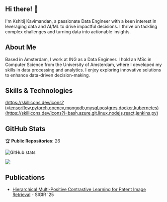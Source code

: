 ## Hi there! 👋

I'm Kshitij Kavimandan, a passionate Data Engineer with a keen interest in leveraging data and AI/ML to drive impactful decisions. I thrive on tackling complex challenges and turning data into actionable insights.

## About Me

Based in Amsterdam, I work at ING as a Data Engineer. I hold an MSc in Computer Science from the University of Amsterdam, where I developed my skills in data processing and analytics. I enjoy exploring innovative solutions to enhance data-driven decision-making.

## Skills & Technologies

[(https://skillicons.dev/icons?i=tensorflow,pytorch,opencv,mongodb,mysql,postgres,docker,kubernetes)](https://skillicons.dev)
[(https://skillicons.dev/icons?i=bash,azure,git,linux,nodejs,react,jenkins,py)](https://skillicons.dev)

## GitHub Stats

🏆 **Public Repositories:** 26  

![GitHub stats](https://github-readme-stats.vercel.app/api?username=kshitij3188&show_icons=true&theme=radical)

![](https://github-readme-stats.vercel.app/api/top-langs/?username=kshitij3188&theme=dark&hide_border=true&include_all_commits=false&count_private=false&layout=compact)

## Publications

- [Hierarchical Multi-Positive Contrastive Learning for Patent Image Retrieval](https://arxiv.org/abs/2506.13496) - SIGIR '25
